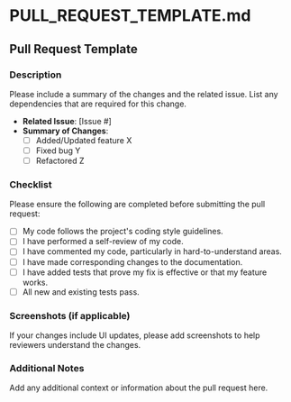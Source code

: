 # PULL_REQUEST_TEMPLATE.md

## Pull Request Template

### Description

Please include a summary of the changes and the related issue. List any dependencies that are required for this change.

- **Related Issue**: [Issue #]
- **Summary of Changes**:
  - [ ] Added/Updated feature X
  - [ ] Fixed bug Y
  - [ ] Refactored Z

### Checklist

Please ensure the following are completed before submitting the pull request:

- [ ] My code follows the project's coding style guidelines.
- [ ] I have performed a self-review of my code.
- [ ] I have commented my code, particularly in hard-to-understand areas.
- [ ] I have made corresponding changes to the documentation.
- [ ] I have added tests that prove my fix is effective or that my feature works.
- [ ] All new and existing tests pass.

### Screenshots (if applicable)

If your changes include UI updates, please add screenshots to help reviewers understand the changes.

### Additional Notes

Add any additional context or information about the pull request here.
